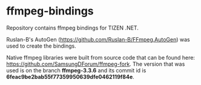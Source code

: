 # ffmpeg-bindings

Repository contains ffmpeg bindings for TIZEN .NET.

Ruslan-B's AutoGen (https://github.com/Ruslan-B/FFmpeg.AutoGen) was used to create the bindings.

Native ffmpeg libraries were built from source code that can be found here: https://github.com/SamsungDForum/ffmpeg-fork. The version that was used is on the branch **ffmpeg-3.3.6** and its commit id is **6feac9be2bab55f77359950639dfe0462119f84e**.